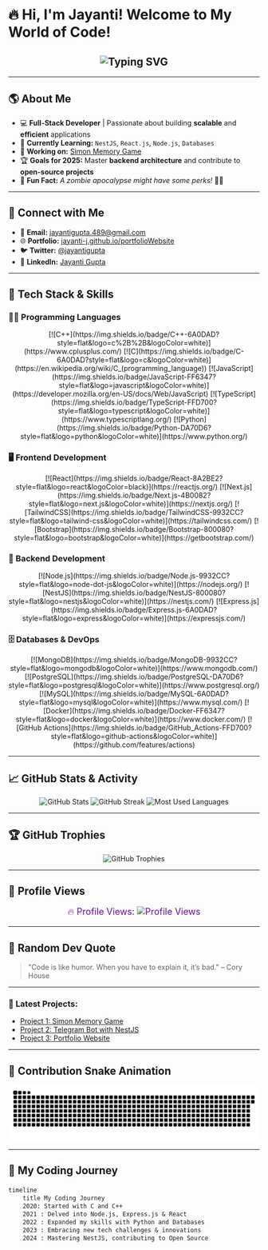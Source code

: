 # 🔥 Hi, I'm Jayanti! Welcome to My World of Code!

<h2 align="center">
  <img src="https://readme-typing-svg.herokuapp.com?font=Fira+Code&duration=4000&pause=1000&color=6A0DAD&center=true&vCenter=true&width=800&lines=Hi%2C+I'm+Jayanti!;Full-Stack+Developer+%7C+Tech+Enthusiast;Welcome+to+My+Coding+Universe!;Let's+Build+Something+Awesome!+🚀" alt="Typing SVG" />
</h2>

---

## 🌎 About Me  

- 💻 **Full-Stack Developer** | Passionate about building **scalable** and **efficient** applications  
- 🌱 **Currently Learning:** `NestJS`, `React.js`, `Node.js`, `Databases`  
- 🚀 **Working on:** [Simon Memory Game](https://github.com/Jayanti-j/simon_memory_game)  
- 🏆 **Goals for 2025:** Master **backend architecture** and contribute to **open-source projects**  
- 🎯 **Fun Fact:** *A zombie apocalypse might have some perks!* 🧟‍♀️  

---

## 🔗 Connect with Me  

- 📧 **Email:** [jayantigupta.489@gmail.com](mailto:jayantigupta.489@gmail.com)  
- 🌐 **Portfolio:** [jayanti-j.github.io/portfolioWebsite](https://jayanti-j.github.io/portfolioWebsite)  
- 🐦 **Twitter:** [@jayantigupta](https://twitter.com/jayantigupta)  
- 💼 **LinkedIn:** [Jayanti Gupta](https://www.linkedin.com/in/jayanti-gupta/)

---

## 🚀 Tech Stack & Skills

### 👨‍💻 Programming Languages  
<div align="center">
  [![C++](https://img.shields.io/badge/C++-6A0DAD?style=flat&logo=c%2B%2B&logoColor=white)](https://www.cplusplus.com/)
  [![C](https://img.shields.io/badge/C-6A0DAD?style=flat&logo=c&logoColor=white)](https://en.wikipedia.org/wiki/C_(programming_language))
  [![JavaScript](https://img.shields.io/badge/JavaScript-FF6347?style=flat&logo=javascript&logoColor=white)](https://developer.mozilla.org/en-US/docs/Web/JavaScript)
  [![TypeScript](https://img.shields.io/badge/TypeScript-FFD700?style=flat&logo=typescript&logoColor=white)](https://www.typescriptlang.org/)
  [![Python](https://img.shields.io/badge/Python-DA70D6?style=flat&logo=python&logoColor=white)](https://www.python.org/)
</div>

### 🖥️ Frontend Development  
<div align="center">
  [![React](https://img.shields.io/badge/React-8A2BE2?style=flat&logo=react&logoColor=black)](https://reactjs.org/)
  [![Next.js](https://img.shields.io/badge/Next.js-4B0082?style=flat&logo=next.js&logoColor=white)](https://nextjs.org/)
  [![TailwindCSS](https://img.shields.io/badge/TailwindCSS-9932CC?style=flat&logo=tailwind-css&logoColor=white)](https://tailwindcss.com/)
  [![Bootstrap](https://img.shields.io/badge/Bootstrap-800080?style=flat&logo=bootstrap&logoColor=white)](https://getbootstrap.com/)
</div>

### 📡 Backend Development  
<div align="center">
  [![Node.js](https://img.shields.io/badge/Node.js-9932CC?style=flat&logo=node-dot-js&logoColor=white)](https://nodejs.org/)
  [![NestJS](https://img.shields.io/badge/NestJS-800080?style=flat&logo=nestjs&logoColor=white)](https://nestjs.com/)
  [![Express.js](https://img.shields.io/badge/Express.js-6A0DAD?style=flat&logo=express&logoColor=white)](https://expressjs.com/)
</div>

### 🗄️ Databases & DevOps  
<div align="center">
  [![MongoDB](https://img.shields.io/badge/MongoDB-9932CC?style=flat&logo=mongodb&logoColor=white)](https://www.mongodb.com/)
  [![PostgreSQL](https://img.shields.io/badge/PostgreSQL-DA70D6?style=flat&logo=postgresql&logoColor=white)](https://www.postgresql.org/)
  [![MySQL](https://img.shields.io/badge/MySQL-6A0DAD?style=flat&logo=mysql&logoColor=white)](https://www.mysql.com/)
  [![Docker](https://img.shields.io/badge/Docker-FF6347?style=flat&logo=docker&logoColor=white)](https://www.docker.com/)
  [![GitHub Actions](https://img.shields.io/badge/GitHub_Actions-FFD700?style=flat&logo=github-actions&logoColor=white)](https://github.com/features/actions)
</div>

---

## 📈 GitHub Stats & Activity  

<div align="center">
  <img src="https://github-readme-stats.vercel.app/api?username=Jayanti-j&show_icons=true&theme=highcontrast&hide_border=false" alt="GitHub Stats" height="170" />
  <img src="https://github-readme-streak-stats.herokuapp.com/?user=Jayanti-j&theme=highcontrast&hide_border=false" alt="GitHub Streak" height="170" />
  <img src="https://github-readme-stats.vercel.app/api/top-langs?username=Jayanti-j&layout=compact&theme=highcontrast&hide_border=false" height="170" alt="Most Used Languages" />
</div>  

---

## 🏆 GitHub Trophies  

<div align="center">
  <img src="https://github-profile-trophy.vercel.app/?username=Jayanti-j&theme=darkdimmed&no-frame=true&row=1&column=6" alt="GitHub Trophies" />
</div>  

---

## 👀 Profile Views  
<div align="center">
  <p align="center" style="font-size: 18px; color: #6A0DAD;">
    🔥 Profile Views:  
    <img src="https://komarev.com/ghpvc/?username=Jayanti-j&color=6A0DAD&style=flat-square" alt="Profile Views" />
  </p>
</div>

---

## 📝 Random Dev Quote  
> "Code is like humor. When you have to explain it, it’s bad." – Cory House

---

<!-- Latest Projects Section -->
### 🚀 Latest Projects:
- [Project 1: Simon Memory Game](https://github.com/Jayanti-j/simon_memory_game)
- [Project 2: Telegram Bot with NestJS](https://github.com/Jayanti-j/telegram-nestjs-bot)
- [Project 3: Portfolio Website](https://jayanti-j.github.io/portfolioWebsite/)

---

## 🐍 Contribution Snake Animation  

<div align="center">
  <img src="https://raw.githubusercontent.com/Jayanti-j/Jayanti-j/output/snake.svg" alt="Contribution Snake Animation" />
</div>  

---

## 📅 My Coding Journey  

```mermaid
timeline
    title My Coding Journey
    2020: Started with C and C++
    2021 : Delved into Node.js, Express.js & React
    2022 : Expanded my skills with Python and Databases
    2023 : Embracing new tech challenges & innovations
    2024 : Mastering NestJS, contributing to Open Source
